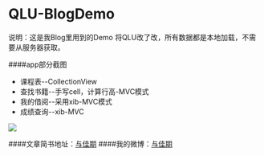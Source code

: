 # QLU-BlogDemo

说明：这是我Blog里用到的Demo
将QLU改了改，所有数据都是本地加载，不需要从服务器获取。

####app部分截图

* 课程表--CollectionView
* 查找书籍--手写cell，计算行高-MVC模式
* 我的借阅--采用xib-MVC模式
* 成绩查询--xib-MVC   

![](http://7xn9bi.com1.z0.glb.clouddn.com/app.png)

####文章简书地址：[与佳期](http://www.jianshu.com/users/d0b2491c9043/latest_articles)
####我的微博：[与佳期](http://www.weibo.com/u/3126314295)

